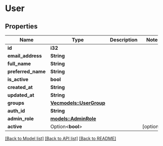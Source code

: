 # User

## Properties

Name | Type | Description | Notes
------------ | ------------- | ------------- | -------------
**id** | **i32** |  | 
**email_address** | **String** |  | 
**full_name** | **String** |  | 
**preferred_name** | **String** |  | 
**is_active** | **bool** |  | 
**created_at** | **String** |  | 
**updated_at** | **String** |  | 
**groups** | [**Vec<models::UserGroup>**](UserGroup.md) |  | 
**auth_id** | **String** |  | 
**admin_role** | [**models::AdminRole**](AdminRole.md) |  | 
**active** | Option<**bool**> |  | [optional]

[[Back to Model list]](../README.md#documentation-for-models) [[Back to API list]](../README.md#documentation-for-api-endpoints) [[Back to README]](../README.md)


